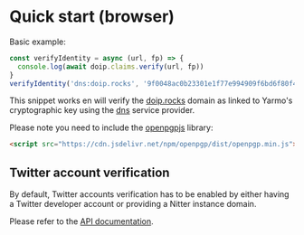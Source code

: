 # Quick start (browser)

Basic example:

```javascript
const verifyIdentity = async (url, fp) => {
  console.log(await doip.claims.verify(url, fp))
}
verifyIdentity('dns:doip.rocks', '9f0048ac0b23301e1f77e994909f6bd6f80f485d')
```

This snippet works en will verify the [doip.rocks](https://doip.rocks) domain as
linked to Yarmo's cryptographic key using the [dns](serviceproviders/dns.md)
service provider.

Please note you need to include the
[openpgpjs](https://github.com/openpgpjs/openpgpjs) library:

```html
<script src="https://cdn.jsdelivr.net/npm/openpgp/dist/openpgp.min.js"></script>
```

## Twitter account verification

By default, Twitter accounts verification has to be enabled by either having a
Twitter developer account or providing a Nitter instance domain.

Please refer to the
[API documentation](/#/api?id=claimsverifyuri-fingerprint-opts).
